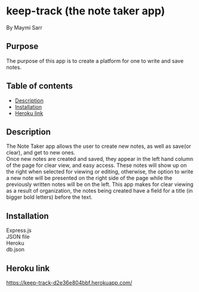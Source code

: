 # keep-track (the note taker app)
By Maymi Sarr


## Purpose
The purpose of this app is to create a platform for one to write and save notes.  
## Table of contents
- [Description](#description)
- [Installation](#installation)
- [Heroku link](#link)


## Description
The Note Taker app allows the user to create new notes, as well as save(or clear), and get to  new ones.  
Once new notes are created and saved, they appear in the left hand column of the page for clear view, and easy access. These notes will show up on the right when selected for viewing or editing, otherwise, the option to write a new note will be presented on the right side of the page while the previously written notes will be on the left.  This app makes for clear viewing as a result of organization, the notes being created have a field for a title (in bigger bold letters) before the text. 
   


## Installation
<div>Express.js </div>
<div>JSON file</div>
<div>Heroku</div>
<div>db.json</div>


## Heroku link
https://keep-track-d2e36e804bbf.herokuapp.com/
